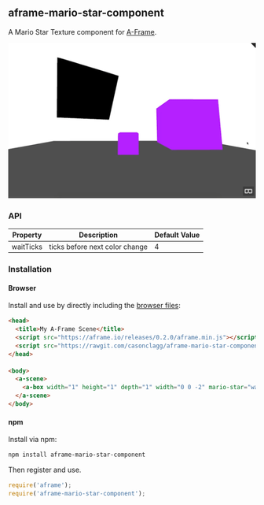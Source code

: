 ## aframe-mario-star-component

A Mario Star Texture component for [A-Frame](https://aframe.io).

![Example](/aframe-mario-star-component.gif?raw=true "Mario Star Texture Example")

### API

| Property  | Description                    | Default Value |
| --------- | ------------------------------ | ------------- |
| waitTicks | ticks before next color change | 4             |

### Installation

#### Browser

Install and use by directly including the [browser files](dist):

```html
<head>
  <title>My A-Frame Scene</title>
  <script src="https://aframe.io/releases/0.2.0/aframe.min.js"></script>
  <script src="https://rawgit.com/casonclagg/aframe-mario-star-component/master/dist/aframe-mario-star-component.min.js"></script>
</head>

<body>
  <a-scene>
    <a-box width="1" height="1" depth="1" width="0 0 -2" mario-star="waitTicks: 4"></a-box>
  </a-scene>
</body>
```

#### npm

Install via npm:

```bash
npm install aframe-mario-star-component
```

Then register and use.

```js
require('aframe');
require('aframe-mario-star-component');
```
